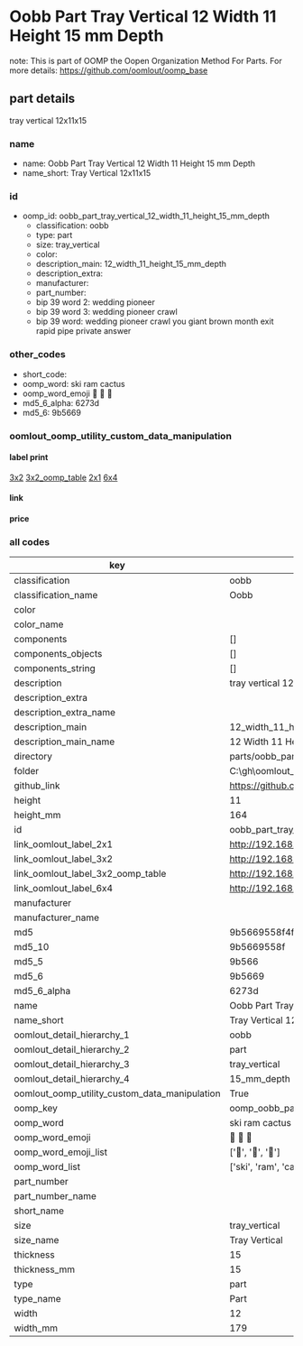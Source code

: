 # Oobb Part Tray Vertical 12 Width 11 Height 15 mm Depth  

note: This is part of OOMP the Oopen Organization Method For Parts. For more details: https://github.com/oomlout/oomp_base

##  part details
  



tray vertical 12x11x15



### name
* name: Oobb Part Tray Vertical 12 Width 11 Height 15 mm Depth
* name_short: Tray Vertical 12x11x15 
### id
* oomp_id: oobb_part_tray_vertical_12_width_11_height_15_mm_depth
  * classification: oobb
  * type: part
  * size: tray_vertical
  * color: 
  * description_main: 12_width_11_height_15_mm_depth
  * description_extra: 
  * manufacturer: 
  * part_number: 
  * bip 39 word 2: wedding pioneer
  * bip 39 word 3: wedding pioneer crawl
  * bip 39 word: wedding pioneer crawl you giant brown month exit rapid pipe private answer

### other_codes
* short_code: 
* oomp_word: ski ram cactus
* oomp_word_emoji :ski: :ram: :cactus:
* md5_6_alpha: 6273d
* md5_6: 9b5669






### oomlout_oomp_utility_custom_data_manipulation
#### label print
[3x2](http://192.168.1.245:1112/?label=oomp%206273d)
[3x2_oomp_table](http://192.168.1.108:1112/?label=oomp%206273d)
[2x1](http://192.168.1.242:1112/?label=oomp%206273d)
[6x4](http://192.168.1.55:1112/?label=oomp%206273d)    

#### link

                              

#### price







### all codes 
| key | value |  
| --- | --- |  
| classification | oobb |  
| classification_name | Oobb |  
| color |  |  
| color_name |  |  
| components | [] |  
| components_objects | [] |  
| components_string | [] |  
| description | tray vertical 12x11x15 |  
| description_extra |  |  
| description_extra_name |  |  
| description_main | 12_width_11_height_15_mm_depth |  
| description_main_name | 12 Width 11 Height 15 mm Depth |  
| directory | parts/oobb_part_tray_vertical_12_width_11_height_15_mm_depth |  
| folder | C:\gh\oomlout_oobb_version_4_generated_parts\parts\oobb_part_tray_vertical_12_width_11_height_15_mm_depth |  
| github_link | https://github.com/oomlout/oomlout_oomp_part_src/tree/main/parts/oobb_part_tray_vertical_12_width_11_height_15_mm_depth |  
| height | 11 |  
| height_mm | 164 |  
| id | oobb_part_tray_vertical_12_width_11_height_15_mm_depth |  
| link_oomlout_label_2x1 | http://192.168.1.242:1112/?label=oomp%206273d |  
| link_oomlout_label_3x2 | http://192.168.1.245:1112/?label=oomp%206273d |  
| link_oomlout_label_3x2_oomp_table | http://192.168.1.108:1112/?label=oomp%206273d |  
| link_oomlout_label_6x4 | http://192.168.1.55:1112/?label=oomp%206273d |  
| manufacturer |  |  
| manufacturer_name |  |  
| md5 | 9b5669558f4ff1ec7430dff265694fc7 |  
| md5_10 | 9b5669558f |  
| md5_5 | 9b566 |  
| md5_6 | 9b5669 |  
| md5_6_alpha | 6273d |  
| name | Oobb Part Tray Vertical 12 Width 11 Height 15 mm Depth |  
| name_short | Tray Vertical 12x11x15  |  
| oomlout_detail_hierarchy_1 | oobb |  
| oomlout_detail_hierarchy_2 | part |  
| oomlout_detail_hierarchy_3 | tray_vertical |  
| oomlout_detail_hierarchy_4 | 15_mm_depth |  
| oomlout_oomp_utility_custom_data_manipulation | True |  
| oomp_key | oomp_oobb_part_tray_vertical_12_width_11_height_15_mm_depth |  
| oomp_word | ski ram cactus |  
| oomp_word_emoji | :ski: :ram: :cactus: |  
| oomp_word_emoji_list | [':ski:', ':ram:', ':cactus:'] |  
| oomp_word_list | ['ski', 'ram', 'cactus'] |  
| part_number |  |  
| part_number_name |  |  
| short_name |  |  
| size | tray_vertical |  
| size_name | Tray Vertical |  
| thickness | 15 |  
| thickness_mm | 15 |  
| type | part |  
| type_name | Part |  
| width | 12 |  
| width_mm | 179 |  
